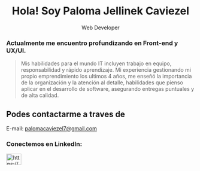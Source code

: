 <h1 align="center">Hola! Soy Paloma Jellinek Caviezel</h1>
<p align="center">Web Developer</p>

### Actualmente me encuentro profundizando en Front-end y UX/UI.

>Mis habilidades para el mundo IT incluyen trabajo en equipo, responsabilidad y rápido aprendizaje. Mi experiencia gestionando mi propio emprendimiento los ultimos 4 años, me enseñó la importancia de la organización y la atención al detalle, habilidades que pienso aplicar en el desarrollo de software, asegurando entregas puntuales y de alta calidad.

## Podes contactarme a traves de
E-mail: palomacaviezel7@gmail.com
<h3 align="left">Conectemos en LinkedIn:</h3>
<p align="left">
<a href="https://www.linkedin.com/in/paloma-jellinek/" target="blank"><img align="center" src="https://cdn.jsdelivr.net/npm/simple-icons@3.0.1/icons/linkedin.svg" alt="https://www.linkedin.com/in/paloma-jellinek/" height="30" width="40" /></a>
</p>
